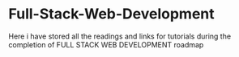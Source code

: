 # Full-Stack-Web-Development

Here i have stored all the readings and links for tutorials during the completion of FULL STACK WEB DEVELOPMENT roadmap

